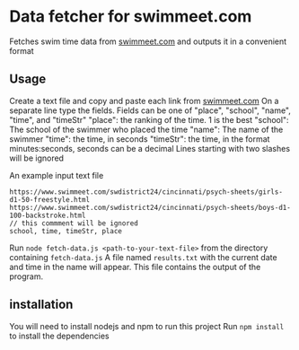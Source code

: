 # Data fetcher for swimmeet.com
Fetches swim time data from [swimmeet.com](https://swimmeet.com) and outputs it in a convenient format

## Usage
Create a text file and copy and paste each link from [swimmeet.com](https://swimmeet.com)
On a separate line type the fields. Fields can be one of "place", "school", "name", "time", and "timeStr"
"place": the ranking of the time. 1 is the best
"school": The school of the swimmer who placed the time
"name": The name of the swimmer
"time": the time, in seconds
"timeStr": the time, in the format minutes:seconds, seconds can be a decimal
Lines starting with two slashes will be ignored

An example input text file
```
https://www.swimmeet.com/swdistrict24/cincinnati/psych-sheets/girls-d1-50-freestyle.html
https://www.swimmeet.com/swdistrict24/cincinnati/psych-sheets/boys-d1-100-backstroke.html
// this commment will be ignored
school, time, timeStr, place
```

Run `node fetch-data.js <path-to-your-text-file>` from the directory containing `fetch-data.js`
A file named `results.txt` with the current date and time in the name will appear. This file contains the output of the program.

## installation
You will need to install nodejs and npm to run this project
Run `npm install` to install the dependencies
